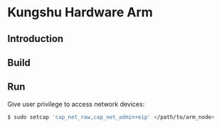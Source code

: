 # Kungshu Hardware Arm


## Introduction

## Build

## Run

Give user privilege to access network devices:

```bash
$ sudo setcap 'cap_net_raw,cap_net_admin+eip' </path/to/arm_node>
```

